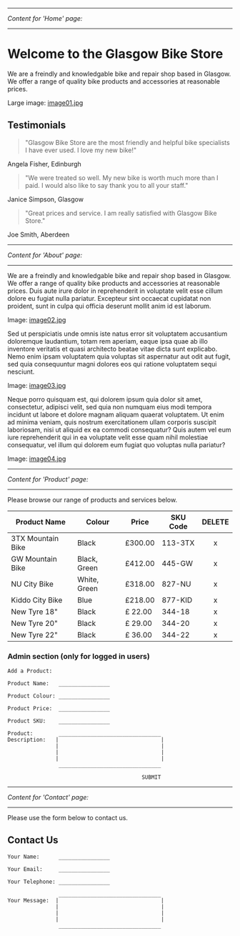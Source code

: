
---

*Content for 'Home' page:*

---

# Welcome to the Glasgow Bike Store

We are a freindly and knowledgable bike and repair shop based in Glasgow. We offer a range of quality bike products and accessories at reasonable prices.

Large image: [image01.jpg](./images/image01.jpg)

## Testimonials

> "Glasgow Bike Store are the most friendly and helpful bike specialists I have ever used. I love my new bike!"

Angela Fisher, Edinburgh

> "We were treated so well. My new bike is worth much more than I paid. I would also like to say thank you to all your staff."

Janice Simpson, Glasgow

> "Great prices and service. I am really satisfied with Glasgow Bike Store."

Joe Smith, Aberdeen


---

*Content for 'About' page:*

---

We are a freindly and knowledgable bike and repair shop based in Glasgow. We offer a range of quality bike products and accessories at reasonable prices. Duis aute irure dolor in reprehenderit in voluptate velit esse cillum dolore eu fugiat nulla pariatur. Excepteur sint occaecat cupidatat non proident, sunt in culpa qui officia deserunt mollit anim id est laborum.

Image: [image02.jpg](./images/image02.jpg)

Sed ut perspiciatis unde omnis iste natus error sit voluptatem accusantium doloremque laudantium, totam rem aperiam, eaque ipsa quae ab illo inventore veritatis et quasi architecto beatae vitae dicta sunt explicabo. Nemo enim ipsam voluptatem quia voluptas sit aspernatur aut odit aut fugit, sed quia consequuntur magni dolores eos qui ratione voluptatem sequi nesciunt.

Image: [image03.jpg](./images/image03.jpg)

Neque porro quisquam est, qui dolorem ipsum quia dolor sit amet, consectetur, adipisci velit, sed quia non numquam eius modi tempora incidunt ut labore et dolore magnam aliquam quaerat voluptatem. Ut enim ad minima veniam, quis nostrum exercitationem ullam corporis suscipit laboriosam, nisi ut aliquid ex ea commodi consequatur? Quis autem vel eum iure reprehenderit qui in ea voluptate velit esse quam nihil molestiae consequatur, vel illum qui dolorem eum fugiat quo voluptas nulla pariatur?

Image: [image04.jpg](./images/image04.jpg)


---

*Content for 'Product' page:*

---

Please browse our range of products and services below.

| Product Name      | Colour        | Price   | SKU Code  | DELETE  |
| ----------------- | ------------- | ------- | --------- | :-----: |
| 3TX Mountain Bike | Black         | £300.00 | 113-3TX   | x       |
| GW Mountain Bike  | Black, Green  | £412.00 | 445-GW    | x       |
| NU City Bike      | White, Green  | £318.00 | 827-NU    | x       |
| Kiddo City Bike   | Blue          | £218.00 | 877-KID   | x       |
| New Tyre 18"      | Black         | £ 22.00 | 344-18    | x       |
| New Tyre 20"      | Black         | £ 29.00 | 344-20    | x       |
| New Tyre 22"      | Black         | £ 36.00 | 344-22    | x       |


### Admin section (only for logged in users)

```
Add a Product:

Product Name:   ________________

Product Colour: ________________

Product Price:  ________________

Product SKU:    ________________

Product:        ________________________________
Description:   |                                |
               |                                |
               |                                |
               |                                | 
                ________________________________

                                          SUBMIT
```

---

*Content for 'Contact' page:*

---

Please use the form below to contact us.

## Contact Us

```
Your Name:      ________________

Your Email:     ________________

Your Telephone: ________________

                ________________________________
Your Message:  |                                |
               |                                |
               |                                |
               |                                |  
                ________________________________
```